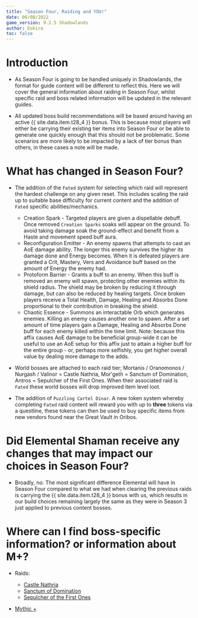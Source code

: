 ```yaml
---
title: "Season Four, Raiding and YOU!"
date: 06/08/2022
game_version: 9.2.5 Shadowlands
author: Eokira
toc: false
---
```


# Introduction
- As Season Four is going to be handled uniquely in Shadowlands, the format for guide content will be different to reflect this. Here we will cover the general information about raiding in Season Four, whilst specific raid and boss related information will be updated in the relevant guides.

- All updated boss build recommendations will be based around having an active {{ site.data.item.t28_4 }} bonus. This is because most players will either be carrying their existing tier items into Season Four or be able to generate one quickly enough that this should not be problematic. Some scenarios are more likely to be impacted by a lack of tier bonus than others, in these cases a note will be made.

# What has changed in Season Four?

- The addition of the `Fated` system for selecting which raid will represent the hardest challenge on any given reset. This includes scaling the raid up to suitable base difficulty for current content and the addition of `Fated` specific abilities/mechanics.
    - Creation Spark - Targeted players are given a dispellable debuff. Once removed `Creation Sparks` soaks will appear on the ground. To avoid taking damage soak the ground-effect and benefit from a Haste and movement speed buff aura.
    - Reconfiguration Emitter - An enemy spawns that attempts to cast an AoE damage ability. The longer this enemy survives the higher its damage done and Energy becomes. When it is defeated players are granted a Crit, Mastery, Vers and Avoidance buff based on the amount of Energy the enemy had.
    - Protoform Barrier - Grants a buff to an enemy. When this buff is removed an enemy will spawn, protecting other enemies within its shield radius. The shield may be broken by reducing it through damage, but can also be reduced by healing targets. Once broken players receive a Total Health, Damage, Healing and Absorbs Done proportional to their contribution in breaking the shield.
    - Chaotic Essence - Summons an interactable Orb which generates enemies. Killing an enemy causes another one to spawn. After a set amount of time players gain a Damage, Healing and Absorbs Done buff for each enemy killed within the time limit. Note: because this affix causes AoE damage to be beneficial group-wide it can be useful to use an AoE setup for this affix just to attain a higher buff for the entire group - or, perhaps more selfishly, you get higher overall value by dealing more damage to the adds.

- World bosses are attached to each raid tier; Mortanis / Oranomonos / Nurgash / Valinor = Castle Nathria, Mor'geth = Sanctum of Domination, Antros = Sepulcher of the First Ones. When their associated raid is `Fated` these world bosses will drop improved item level loot.

- The addition of `Puzzling Cartel Dinar`. A new token system whereby completing `Fated` raid content will reward you with up to **three** tokens via a questline, these tokens can then be used to buy specific items from new vendors found near the Great Vault in Oribos.

# Did Elemental Shaman receive any changes that may impact our choices in Season Four?

- Broadly, no. The most significant difference Elemental will have in Season Four compared to what we had when clearing the previous raids is carrying the {{ site.data.item.t28_4 }} bonus with us, which results in our build choices remaining largely the same as they were in Season 3 just applied to previous content bosses.

# Where can I find boss-specific information? or information about M+? 

- Raids:
    - [Castle Nathria](https://stormearthandlava.com/guide/raids/nathria.html)
    - [Sanctum of Domination](https://stormearthandlava.com/guide/raids/sod.html)
    - [Sepulcher of the First Ones](https://stormearthandlava.com/guide/raids/SotFO.html)

- [Mythic +](https://stormearthandlava.com/guide/mythic_plus/mythic_plus.html)

